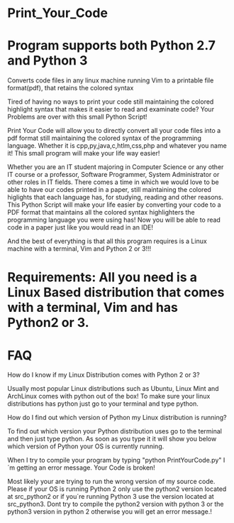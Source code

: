 # Print_Your_Code
# Program supports both Python 2.7 and Python 3
Converts code files in any linux machine running Vim to a printable  file format(pdf), that retains the colored syntax

Tired of having no ways to print your code still maintaining the colored highlight syntax that makes it easier to read and examinate code? Your Problems are over with this small Python Script!

Print Your Code will allow you to directly convert all your code files into a pdf format still maintaining the colored syntax of the programming language. Whether it is cpp,py,java,c,htlm,css,php and whatever you name it! This small program will make your life way easier!

Whether you are an IT student majoring in Computer Science or any other IT course or a professor, Software Programmer, System Administrator or other roles in IT fields. There comes a time in which we would love to be able to have our codes printed in a paper, still maintaining the colored higlights that each language has, for studying, reading and other reasons. This Python Script will make your life easier by converting your code to a PDF format that maintains all the colored syntax highlighters the programming language you were using has! Now you will be able to read code in a paper just like you would read in an IDE!

And the best of everything is that all this program requires is a Linux machine with a terminal, Vim and Python 2 or 3!!!

# Requirements: All you need is a Linux Based distribution that comes with a terminal, Vim and has Python2 or 3.


# FAQ

How do I know if my Linux Distribution comes with Python 2 or 3?

Usually most popular Linux distributions such as Ubuntu, Linux Mint and ArchLinux comes with python out of the box!
To make sure your linux distributions has python just go to your terminal and type python.

How do I find out which version of Python my Linux distribution is running?

To find out which version your Python distribution uses go to the terminal and then just type python.
As soon as you type it it will show you below which version of Python your OS is currently running.

When I try to compile your program by typing "python PrintYourCode.py" I´m getting an error message. Your Code is broken!

Most likely your are trying to run the wrong version of my source code. Please if your OS is running Python 2 only use the python2 version located at src_python2 or if you´re running Python 3 use the version located at src_python3. Dont try to compile the python2 version with python 3 or the python3 version in python 2 otherwise you will get an error message.! 
